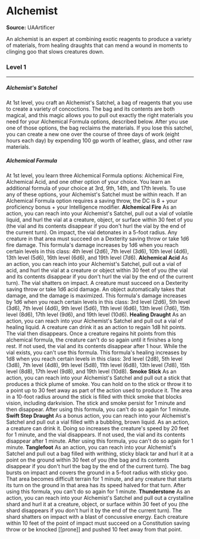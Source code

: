 # Alchemist

**Source:** UAArtificer

An alchemist is an expert at combining exotic reagents to produce a variety of materials, from healing draughts that can mend a wound in moments to clinging goo that slows creatures down.


### Level 1
---
##### **Alchemist's Satchel**
At 1st level, you craft an Alchemist's Satchel, a bag of reagents that you use to create a variety of concoctions. The bag and its contents are both magical, and this magic allows you to pull out exactly the right materials you need for your Alchemical Formula options, described below. After you use one of those options, the bag reclaims the materials.
If you lose this satchel, you can create a new one over the course of three days of work (eight hours each day) by expending 100 gp worth of leather, glass, and other raw materials.

##### **Alchemical Formula**
At 1st level, you learn three Alchemical Formula options: Alchemical Fire, Alchemical Acid, and one other option of your choice. You learn an additional formula of your choice at 3rd, 9th, 14th, and 17th levels.
To use any of these options, your Alchemist's Satchel must be within reach.
If an Alchemical Formula option requires a saving throw, the DC is 8 + your proficiency bonus + your Intelligence modifier.
**Alchemical Fire**
As an action, you can reach into your Alchemist's Satchel, pull out a vial of volatile liquid, and hurl the vial at a creature, object, or surface within 30 feet of you (the vial and its contents disappear if you don't hurl the vial by the end of the current turn). On impact, the vial detonates in a 5-foot radius. Any creature in that area must succeed on a Dexterity saving throw or take 1d6 fire damage. This formula's damage increases by 1d6 when you reach certain levels in this class: 4th level (2d6), 7th level (3d6), 10th level (4d6), 13th level (5d6), 16th level (6d6), and 19th level (7d6).
**Alchemical Acid**
As an action, you can reach into your Alchemist's Satchel, pull out a vial of acid, and hurl the vial at a creature or object within 30 feet of you (the vial and its contents disappear if you don't hurl the vial by the end of the current turn). The vial shatters on impact. A creature must succeed on a Dexterity saving throw or take 1d6 acid damage. An object automatically takes that damage, and the damage is maximized. This formula's damage increases by 1d6 when you reach certain levels in this class: 3rd level (2d6), 5th level (3d6), 7th level (4d6), 9th level (5d6), 11th level (6d6), 13th level (7d6), 15th level (8d6), 17th level (9d6), and 19th level (10d6).
**Healing Draught**
As an action, you can reach into your Alchemist's Satchel and pull out a vial of healing liquid. A creature can drink it as an action to regain 1d8 hit points. The vial then disappears. Once a creature regains hit points from this alchemical formula, the creature can't do so again until it finishes a long rest. If not used, the vial and its contents disappear after 1 hour. While the vial exists, you can't use this formula. This formula's healing increases by 1d8 when you reach certain levels in this class: 3rd level (2d8), 5th level (3d8), 7th level (4d8), 9th level (5d8), 11th level (6d8), 13th level (7d8), 15th level (8d8), 17th level (9d8), and 19th level (10d8).
**Smoke Stick**
As an action, you can reach into your Alchemist's Satchel and pull out a stick that produces a thick plume of smoke. You can hold on to the stick or throw it to a point up to 30 feet away as part of the action used to produce it. The area in a 10-foot radius around the stick is filled with thick smoke that blocks vision, including darkvision. The stick and smoke persist for 1 minute and then disappear. After using this formula, you can't do so again for 1 minute.
**Swift Step Draught**
As a bonus action, you can reach into your Alchemist's Satchel and pull out a vial filled with a bubbling, brown liquid. As an action, a creature can drink it. Doing so increases the creature's speed by 20 feet for 1 minute, and the vial disappears. If not used, the vial and its contents disappear after 1 minute. After using this formula, you can't do so again for 1 minute.
**Tanglefoot**
As an action, you can reach into your Alchemist's Satchel and pull out a bag filled with writhing, sticky black tar and hurl it at a point on the ground within 30 feet of you (the bag and its contents disappear if you don't hurl the bag by the end of the current turn). The bag bursts on impact and covers the ground in a 5-foot radius with sticky goo. That area becomes difficult terrain for 1 minute, and any creature that starts its turn on the ground in that area has its speed halved for that turn. After using this formula, you can't do so again for 1 minute.
**Thunderstone**
As an action, you can reach into your Alchemist's Satchel and pull out a crystalline shard and hurl it at a creature, object, or surface within 30 feet of you (the shard disappears if you don't hurl it by the end of the current turn). The shard shatters on impact with a blast of concussive energy. Each creature within 10 feet of the point of impact must succeed on a Constitution saving throw or be knocked [[prone]] and pushed 10 feet away from that point.